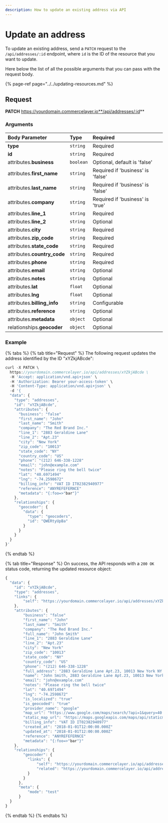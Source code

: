 ```yaml
---
description: How to update an existing address via API
---
```


# Update an address

To update an existing address, send a `PATCH` request to the `/api/addresses/:id` endpoint, where `id` is the ID of the resource that you want to update.

Here below the list of all the possible arguments that you can pass with the request body.

{% page-ref page="../../updating-resources.md" %}

## Request

**PATCH** https://yourdomain.commercelayer.io**/api/addresses/:id**

### Arguments

| Body Parameter | Type | Required |
| :--- | :--- | :--- |
| **type** | `string` | Required |
| **id** | `string` | Required |
| attributes.**business** | `boolean` | Optional, default is 'false' |
| attributes.**first\_name** | `string` | Required if 'business' is 'false' |
| attributes.**last\_name** | `string` | Required if 'business' is 'false' |
| attributes.**company** | `string` | Required if 'business' is 'true' |
| attributes.**line\_1** | `string` | Required |
| attributes.**line\_2** | `string` | Optional |
| attributes.**city** | `string` | Required |
| attributes.**zip\_code** | `string` | Required |
| attributes.**state\_code** | `string` | Required |
| attributes.**country\_code** | `string` | Required |
| attributes.**phone** | `string` | Required |
| attributes.**email** | `string` | Optional |
| attributes.**notes** | `string` | Optional |
| attributes.**lat** | `float` | Optional |
| attributes.**lng** | `float` | Optional |
| attributes.**billing\_info** | `string` | Configurable |
| attributes.**reference** | `string` | Optional |
| attributes.**metadata** | `object` | Optional |
| relationships.**geocoder** | `object` | Optional |

### Example

{% tabs %}
{% tab title="Request" %}
The following request updates the address identified by the ID "xYZkjABcde":

```javascript
curl -X PATCH \
  https://yourdomain.commercelayer.io/api/addresses/xYZkjABcde \
  -H 'Accept: application/vnd.api+json' \
  -H 'Authorization: Bearer your-access-token' \
  -H 'Content-Type: application/vnd.api+json' \
  -d '{
  "data": {
    "type": "addresses",
    "id": "xYZkjABcde",
    "attributes": {
      "business": "false"
      "first_name": "John"
      "last_name": "Smith"
      "company": "The Red Brand Inc."
      "line_1": "2883 Geraldine Lane"
      "line_2": "Apt.23"
      "city": "New York"
      "zip_code": "10013"
      "state_code": "NY"
      "country_code": "US"
      "phone": "(212) 646-338-1228"
      "email": "john@example.com"
      "notes": "Please ring the bell twice"
      "lat": "40.6971494"
      "lng": "-74.2598672"
      "billing_info": "VAT ID IT02382940977"
      "reference": "ANYREFEFERNCE"
      "metadata": "{:foo=>"bar"}"
    },
    "relationships": {
      "geocoder": {
        "data": {
          "type": "geocoders",
          "id": "QWERtyUpBa"
        }
      }
    }
  }
}'
```
{% endtab %}

{% tab title="Response" %}
On success, the API responds with a `200 OK` status code, returning the updated resource object:

```javascript
{
  "data": {
    "id": "xYZkjABcde",
    "type": "addresses",
    "links": {
        "self": "https://yourdomain.commercelayer.io/api/addresses/xYZkjABcde"
    },
    "attributes": {
        "business": "false"
        "first_name": "John"
        "last_name": "Smith"
        "company": "The Red Brand Inc."
        "full_name": "John Smith"
        "line_1": "2883 Geraldine Lane"
        "line_2": "Apt.23"
        "city": "New York"
        "zip_code": "10013"
        "state_code": "NY"
        "country_code": "US"
        "phone": "(212) 646-338-1228"
        "full_address": "2883 Geraldine Lane Apt.23, 10013 New York NY (US) (212) 646-338-1228"
        "name": "John Smith, 2883 Geraldine Lane Apt.23, 10013 New York NY (US) (212) 646-338-1228"
        "email": "john@example.com"
        "notes": "Please ring the bell twice"
        "lat": "40.6971494"
        "lng": "-74.2598672"
        "is_localized": "true"
        "is_geocoded": "true"
        "provider_name": "google"
        "map_url": "https://www.google.com/maps/search/?api=1&query=40.6971494,-74.2598672"
        "static_map_url": "https://maps.googleapis.com/maps/api/staticmap?center=40.6971494,-74.2598672&size=640x320&zoom=15"
        "billing_info": "VAT ID IT02382940977"
        "created_at": "2018-01-01T12:00:00.000Z"
        "updated_at": "2018-01-01T12:00:00.000Z"
        "reference": "ANYREFEFERNCE"
        "metadata": "{:foo=>"bar"}"
    },
    "relationships": {
        "geocoder": {
          "links": {
              "self": "https://yourdomain.commercelayer.io/api/addresses/xYZkjABcde/relationships/geocoder",
              "related": "https://yourdomain.commercelayer.io/api/addresses/xYZkjABcde/geocoder"
          }
        }
      },
      "meta": {
          "mode": "test"
      }
  }
}
```
{% endtab %}
{% endtabs %}

